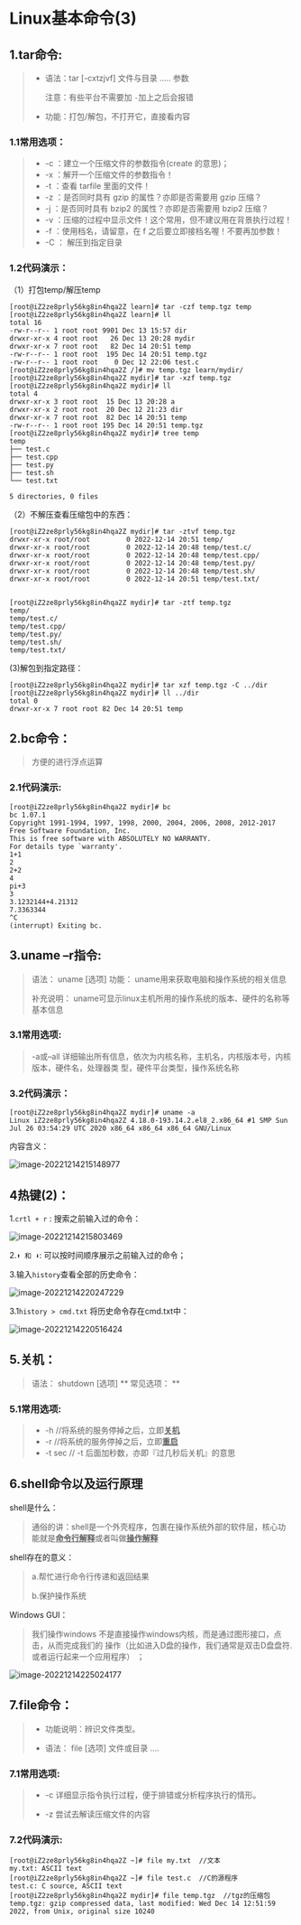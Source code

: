 























# Linux基本命令(3)

## 1.tar命令:

> - 语法：tar [-cxtzjvf] 文件与目录 ..... 参数  
>
>   注意：有些平台不需要加 `-`加上之后会报错
>
> - 功能：打包/解包，不打开它，直接看内容  

### 1.1常用选项：

> - -c ：建立一个压缩文件的参数指令(create 的意思)；
> - -x ：解开一个压缩文件的参数指令！
> - -t ：查看 tarfile 里面的文件！
> - -z ：是否同时具有 gzip 的属性？亦即是否需要用 gzip 压缩？
> - -j ：是否同时具有 bzip2 的属性？亦即是否需要用 bzip2 压缩？
> - -v ：压缩的过程中显示文件！这个常用，但不建议用在背景执行过程！
> - -f ：使用档名，请留意，在 f 之后要立即接档名喔！不要再加参数！
> - -C ： 解压到指定目录  

### 1.2代码演示：

（1）打包temp/解压temp

```apl
[root@iZ2ze8prly56kg8in4hqa2Z learn]# tar -czf temp.tgz temp
[root@iZ2ze8prly56kg8in4hqa2Z learn]# ll
total 16
-rw-r--r-- 1 root root 9901 Dec 13 15:57 dir
drwxr-xr-x 4 root root   26 Dec 13 20:28 mydir
drwxr-xr-x 7 root root   82 Dec 14 20:51 temp
-rw-r--r-- 1 root root  195 Dec 14 20:51 temp.tgz
-rw-r--r-- 1 root root    0 Dec 12 22:06 test.c
[root@iZ2ze8prly56kg8in4hqa2Z /]# mv temp.tgz learn/mydir/
[root@iZ2ze8prly56kg8in4hqa2Z mydir]# tar -xzf temp.tgz
[root@iZ2ze8prly56kg8in4hqa2Z mydir]# ll
total 4
drwxr-xr-x 3 root root  15 Dec 13 20:28 a
drwxr-xr-x 2 root root  20 Dec 12 21:23 dir
drwxr-xr-x 7 root root  82 Dec 14 20:51 temp
-rw-r--r-- 1 root root 195 Dec 14 20:51 temp.tgz
[root@iZ2ze8prly56kg8in4hqa2Z mydir]# tree temp
temp
├── test.c
├── test.cpp
├── test.py
├── test.sh
└── test.txt

5 directories, 0 files

```

（2）不解压查看压缩包中的东西：

```apl
[root@iZ2ze8prly56kg8in4hqa2Z mydir]# tar -ztvf temp.tgz
drwxr-xr-x root/root         0 2022-12-14 20:51 temp/
drwxr-xr-x root/root         0 2022-12-14 20:48 temp/test.c/
drwxr-xr-x root/root         0 2022-12-14 20:48 temp/test.cpp/
drwxr-xr-x root/root         0 2022-12-14 20:48 temp/test.py/
drwxr-xr-x root/root         0 2022-12-14 20:48 temp/test.sh/
drwxr-xr-x root/root         0 2022-12-14 20:51 temp/test.txt/


[root@iZ2ze8prly56kg8in4hqa2Z mydir]# tar -ztf temp.tgz
temp/
temp/test.c/
temp/test.cpp/
temp/test.py/
temp/test.sh/
temp/test.txt/

```

(3)解包到指定路径：

```apl
[root@iZ2ze8prly56kg8in4hqa2Z mydir]# tar xzf temp.tgz -C ../dir
[root@iZ2ze8prly56kg8in4hqa2Z mydir]# ll ../dir
total 0
drwxr-xr-x 7 root root 82 Dec 14 20:51 temp
```

## 2.bc命令：

> 方便的进行浮点运算

### 2.1代码演示:

```apl
[root@iZ2ze8prly56kg8in4hqa2Z mydir]# bc
bc 1.07.1
Copyright 1991-1994, 1997, 1998, 2000, 2004, 2006, 2008, 2012-2017 Free Software Foundation, Inc.
This is free software with ABSOLUTELY NO WARRANTY.
For details type `warranty'. 
1+1
2
2+2
4
pi+3
3
3.1232144+4.21312
7.3363344
^C
(interrupt) Exiting bc.
```

## 3.uname –r指令:

> 语法： uname [选项]
> 功能： uname用来获取电脑和操作系统的相关信息  
>
> 补充说明： uname可显示linux主机所用的操作系统的版本、硬件的名称等基本信息  

### 3.1常用选项:

> -a或–all 详细输出所有信息，依次为内核名称，主机名，内核版本号，内核版本，硬件名，处理器类
> 型，硬件平台类型，操作系统名称  

### 3.2代码演示：

```apl
[root@iZ2ze8prly56kg8in4hqa2Z mydir]# uname -a
Linux iZ2ze8prly56kg8in4hqa2Z 4.18.0-193.14.2.el8_2.x86_64 #1 SMP Sun Jul 26 03:54:29 UTC 2020 x86_64 x86_64 x86_64 GNU/Linux
```

内容含义：

![image-20221214215148977](C:\Users\jason\AppData\Roaming\Typora\typora-user-images\image-20221214215148977.png)

## 4热键(2)：

1.`crtl + r` : 搜索之前输入过的命令：

![image-20221214215803469](C:\Users\jason\AppData\Roaming\Typora\typora-user-images\image-20221214215803469.png)

2.`⬆ 和 ⬇`: 可以按时间顺序展示之前输入过的命令；



3.输入`history`查看全部的历史命令：

![image-20221214220247229](C:\Users\jason\AppData\Roaming\Typora\typora-user-images\image-20221214220247229.png)

3.1`history > cmd.txt` 将历史命令存在cmd.txt中：

![image-20221214220516424](C:\Users\jason\AppData\Roaming\Typora\typora-user-images\image-20221214220516424.png)

## 5.关机：

> 语法： shutdown [选项] ** 常见选项： **  

### 5.1常用选项:

> - -h   //将系统的服务停掉之后，立即<u>**关机**</u>
> - -r   //将系统的服务停掉之后，立即<u>**重启**</u>
> - -t sec // -t 后面加秒数，亦即『过几秒后关机』的意思  

## 6.shell命令以及运行原理  

shell是什么：

> 通俗的讲：shell是一个外壳程序，包裹在操作系统外部的软件层，核心功能就是<u>**命令行解释**</u>或者叫做<u>**操作解释**</u>

shell存在的意义：

> a.帮忙进行命令行传递和返回结果
>
> b.保护操作系统

Windows GUI：

> 我们操作windows 不是直接操作windows内核，而是通过图形接口，点击，从而完成我们的
> 操作（比如进入D盘的操作，我们通常是双击D盘盘符.或者运行起来一个应用程序） ； 

![image-20221214225024177](C:\Users\jason\AppData\Roaming\Typora\typora-user-images\image-20221214225024177.png)



## 7.file命令：

> - 功能说明：辨识文件类型。
>
> - 语法： file [选项] 文件或目录 .... 

### 7.1常用选项:

> - -c 详细显示指令执行过程，便于排错或分析程序执行的情形。
>
> - -z 尝试去解读压缩文件的内容  

### 7.2代码演示:

```apl
[root@iZ2ze8prly56kg8in4hqa2Z ~]# file my.txt  //文本
my.txt: ASCII text
[root@iZ2ze8prly56kg8in4hqa2Z ~]# file test.c  //C的源程序
test.c: C source, ASCII text
[root@iZ2ze8prly56kg8in4hqa2Z mydir]# file temp.tgz  //tgz的压缩包
temp.tgz: gzip compressed data, last modified: Wed Dec 14 12:51:59 2022, from Unix, original size 10240
```

